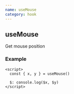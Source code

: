 ```yaml
---
name: useMouse
category: hook
---
```


## useMouse

Get mouse position

### Example
```svelte
<script>
  const { x, y } = useMouse()

  $: console.log($x, $y)
</script>
```
